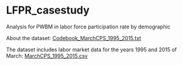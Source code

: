 # LFPR_casestudy
Analysis for PWBM in labor force participation rate by demographic

About the dataset: [Codebook_MarchCPS_1995_2015.txt](https://github.com/rdinesh1/LFPR_casestudy/files/8157976/Codebook_MarchCPS_1995_2015.txt)


The dataset includes labor market data for the years 1995 and 2015 of March: [MarchCPS_1995_2015.csv](https://github.com/rdinesh1/LFPR_casestudy/files/8157979/MarchCPS_1995_2015.csv)
